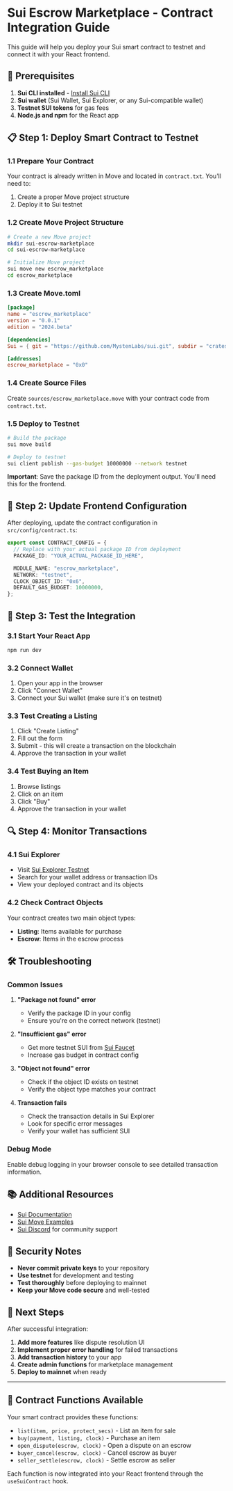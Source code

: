 # Sui Escrow Marketplace - Contract Integration Guide

This guide will help you deploy your Sui smart contract to testnet and connect it with your React frontend.

## 🚀 Prerequisites

1. **Sui CLI installed** - [Install Sui CLI](https://docs.sui.io/build/install)
2. **Sui wallet** (Sui Wallet, Sui Explorer, or any Sui-compatible wallet)
3. **Testnet SUI tokens** for gas fees
4. **Node.js and npm** for the React app

## 📋 Step 1: Deploy Smart Contract to Testnet

### 1.1 Prepare Your Contract

Your contract is already written in Move and located in `contract.txt`. You'll need to:

1. Create a proper Move project structure
2. Deploy it to Sui testnet

### 1.2 Create Move Project Structure

```bash
# Create a new Move project
mkdir sui-escrow-marketplace
cd sui-escrow-marketplace

# Initialize Move project
sui move new escrow_marketplace
cd escrow_marketplace
```

### 1.3 Create Move.toml

```toml
[package]
name = "escrow_marketplace"
version = "0.0.1"
edition = "2024.beta"

[dependencies]
Sui = { git = "https://github.com/MystenLabs/sui.git", subdir = "crates/sui-framework/packages/sui-framework", rev = "framework/testnet" }

[addresses]
escrow_marketplace = "0x0"
```

### 1.4 Create Source Files

Create `sources/escrow_marketplace.move` with your contract code from `contract.txt`.

### 1.5 Deploy to Testnet

```bash
# Build the package
sui move build

# Deploy to testnet
sui client publish --gas-budget 10000000 --network testnet
```

**Important**: Save the package ID from the deployment output. You'll need this for the frontend.

## 🔧 Step 2: Update Frontend Configuration

After deploying, update the contract configuration in `src/config/contract.ts`:

```typescript
export const CONTRACT_CONFIG = {
  // Replace with your actual package ID from deployment
  PACKAGE_ID: "YOUR_ACTUAL_PACKAGE_ID_HERE",

  MODULE_NAME: "escrow_marketplace",
  NETWORK: "testnet",
  CLOCK_OBJECT_ID: "0x6",
  DEFAULT_GAS_BUDGET: 10000000,
};
```

## 🎯 Step 3: Test the Integration

### 3.1 Start Your React App

```bash
npm run dev
```

### 3.2 Connect Wallet

1. Open your app in the browser
2. Click "Connect Wallet"
3. Connect your Sui wallet (make sure it's on testnet)

### 3.3 Test Creating a Listing

1. Click "Create Listing"
2. Fill out the form
3. Submit - this will create a transaction on the blockchain
4. Approve the transaction in your wallet

### 3.4 Test Buying an Item

1. Browse listings
2. Click on an item
3. Click "Buy"
4. Approve the transaction in your wallet

## 🔍 Step 4: Monitor Transactions

### 4.1 Sui Explorer

- Visit [Sui Explorer Testnet](https://suiexplorer.com/network/testnet)
- Search for your wallet address or transaction IDs
- View your deployed contract and its objects

### 4.2 Check Contract Objects

Your contract creates two main object types:

- **Listing**: Items available for purchase
- **Escrow**: Items in the escrow process

## 🛠️ Troubleshooting

### Common Issues

1. **"Package not found" error**

   - Verify the package ID in your config
   - Ensure you're on the correct network (testnet)

2. **"Insufficient gas" error**

   - Get more testnet SUI from [Sui Faucet](https://discord.gg/sui)
   - Increase gas budget in contract config

3. **"Object not found" error**

   - Check if the object ID exists on testnet
   - Verify the object type matches your contract

4. **Transaction fails**
   - Check the transaction details in Sui Explorer
   - Look for specific error messages
   - Verify your wallet has sufficient SUI

### Debug Mode

Enable debug logging in your browser console to see detailed transaction information.

## 📚 Additional Resources

- [Sui Documentation](https://docs.sui.io/)
- [Sui Move Examples](https://github.com/MystenLabs/sui/tree/main/examples)
- [Sui Discord](https://discord.gg/sui) for community support

## 🔐 Security Notes

- **Never commit private keys** to your repository
- **Use testnet** for development and testing
- **Test thoroughly** before deploying to mainnet
- **Keep your Move code secure** and well-tested

## 🎉 Next Steps

After successful integration:

1. **Add more features** like dispute resolution UI
2. **Implement proper error handling** for failed transactions
3. **Add transaction history** to your app
4. **Create admin functions** for marketplace management
5. **Deploy to mainnet** when ready

---

## 📝 Contract Functions Available

Your smart contract provides these functions:

- `list(item, price, protect_secs)` - List an item for sale
- `buy(payment, listing, clock)` - Purchase an item
- `open_dispute(escrow, clock)` - Open a dispute on an escrow
- `buyer_cancel(escrow, clock)` - Cancel escrow as buyer
- `seller_settle(escrow, clock)` - Settle escrow as seller

Each function is now integrated into your React frontend through the `useSuiContract` hook.
